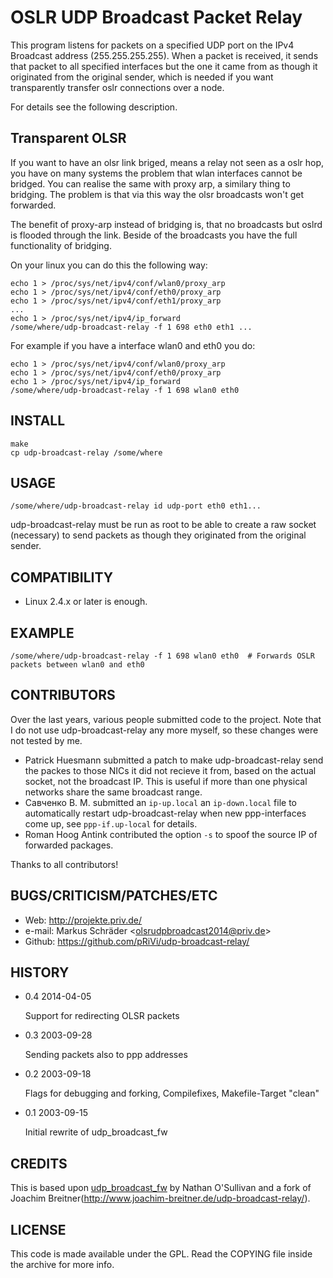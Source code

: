 OSLR UDP Broadcast Packet Relay
===============================

This program listens for packets on a specified UDP port on the IPv4
Broadcast address (255.255.255.255). When a packet is received, it
sends that packet to all specified interfaces but the one it came
from as though it originated from the original sender, which is
needed if you want transparently transfer oslr connections over
a node.

For details see the following description.

Transparent OLSR
----------------

If you want to have an olsr link briged, means a relay not seen as
a oslr hop, you have on many systems the problem that wlan interfaces
cannot be bridged. You can realise the same with proxy arp, a similary
thing to bridging. The problem is that via this way the olsr broadcasts
won't get forwarded.

The benefit of proxy-arp instead of bridging is, that no broadcasts but
oslrd is flooded through the link. Beside of the broadcasts you have
the full functionality of bridging.

On your linux you can do this the following way:

    echo 1 > /proc/sys/net/ipv4/conf/wlan0/proxy_arp 
    echo 1 > /proc/sys/net/ipv4/conf/eth0/proxy_arp 
    echo 1 > /proc/sys/net/ipv4/conf/eth1/proxy_arp 
    ...
    echo 1 > /proc/sys/net/ipv4/ip_forward
    /some/where/udp-broadcast-relay -f 1 698 eth0 eth1 ...

For example if you have a interface wlan0 and eth0 you do:

    echo 1 > /proc/sys/net/ipv4/conf/wlan0/proxy_arp 
    echo 1 > /proc/sys/net/ipv4/conf/eth0/proxy_arp 
    echo 1 > /proc/sys/net/ipv4/ip_forward
    /some/where/udp-broadcast-relay -f 1 698 wlan0 eth0

INSTALL
-------

    make 
    cp udp-broadcast-relay /some/where

USAGE
-----

    /some/where/udp-broadcast-relay id udp-port eth0 eth1...

udp-broadcast-relay must be run as root to be able to create a raw
socket (necessary) to send packets as though they originated from the
original sender.

COMPATIBILITY
-------------

-   Linux 2.4.x or later is enough.

EXAMPLE
-------

    /some/where/udp-broadcast-relay -f 1 698 wlan0 eth0  # Forwards OSLR packets between wlan0 and eth0

CONTRIBUTORS
-----------------

Over the last years, various people submitted code to the project. Note that I
do not use udp-broadcast-relay any more myself, so these changes were not
tested by me.

-   Patrick Huesmann submitted a patch to make udp-broadcast-relay send
    the packes to those NICs it did not recieve it from, based on the
    actual socket, not the broadcast IP. This is useful if more than one
    physical networks share the same broadcast range.
-   Савченко В. М. submitted an `ip-up.local` an `ip-down.local` file to
    automatically restart udp-broadcast-relay when new ppp-interfaces
    come up, see `ppp-if.up-local` for details.
-   Roman Hoog Antink contributed the option `-s` to spoof the source IP of
    forwarded packages.

Thanks to all contributors!

BUGS/CRITICISM/PATCHES/ETC
--------------------------

-   Web: <http://projekte.priv.de/>
-   e-mail:  Markus Schräder <<olsrudpbroadcast2014@priv.de>>
-   Github: <https://github.com/pRiVi/udp-broadcast-relay/>

HISTORY
-------

*   0.4 2014-04-05

    Support for redirecting OLSR packets

*   0.3 2003-09-28

    Sending packets also to ppp addresses

*   0.2 2003-09-18

    Flags for debugging and forking, Compilefixes, Makefile-Target
    "clean"

*   0.1 2003-09-15

    Initial rewrite of udp_broadcast_fw

CREDITS
-------

This is based upon [udp_broadcast_fw](http://www.serverquery.com/udp_broadcast_fw/) by Nathan O'Sullivan and a fork of Joachim Breitner(http://www.joachim-breitner.de/udp-broadcast-relay/).

LICENSE
-------

This code is made available under the GPL. Read the COPYING file inside
the archive for more info.
